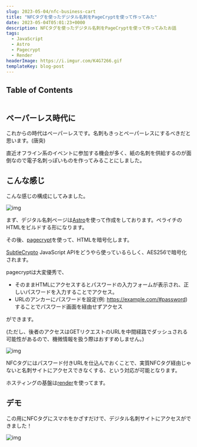 ```yaml
---
slug: 2023-05-04/nfc-business-cart
title: "NFCタグを使ったデジタル名刺をPageCryptを使って作ってみた"
date: 2023-05-04T05:01:23+0000
description: NFCタグを使ったデジタル名刺をPageCryptを使って作ってみたお話
tags:
  - JavaScript
  - Astro
  - Pagecrypt
  - Render
headerImage: https://i.imgur.com/K4G7266.gif
templateKey: blog-post
---
```


## Table of Contents

```toc

```

## ペーパーレス時代に

これからの時代はペーパーレスです。名刺もきっとペーパーレスにするべきだと思います。(唐突)

直近オフライン系のイベントに参加する機会が多く、紙の名刺を供給するのが面倒なので電子名刺っぽいものを作ってみることにしました。

## こんな感じ

こんな感じの構成にしてみました。

![img](https://i.imgur.com/Br1vCID.png)

まず、デジタル名刺ページは[Astro](https://docs.astro.build/ja/getting-started/)を使って作成をしております。ペライチのHTMLをビルドする形になります。

その後、[pagecrypt](https://www.maxlaumeister.com/pagecrypt/)を使って、HTMLを暗号化します。

[SubtleCrypto](https://developer.mozilla.org/en-US/docs/Web/API/SubtleCrypto) JavaScript APIをどうやら使っているらしく、AES256で暗号化されます。

pagecryptは大変優秀で、

- そのままHTMLにアクセスするとパスワードの入力フォームが表示され、正しいパスワードを入力することでアクセス。
- URLのアンカーにパスワードを設定(例: https://example.com/#password)することでパスワード画面を経由せずアクセス

ができます。

(ただし、後者のアクセスはGETリクエストのURLを中間経路でダッシュされる可能性があるので、機微情報を扱う際はおすすめしません。)

![img](https://i.imgur.com/1Oh9APi.png)

NFCタグにはパスワード付きURLを仕込んでおくことで、実質NFCタグ経由じゃないと名刺サイトにアクセスできなくする、という対応が可能となります。

ホスティングの基盤は[render](https://render.com/)を使ってます。

## デモ

この用にNFCタグにスマホをかざすだけで、デジタル名刺サイトにアクセスができました！

![img](https://i.imgur.com/K4G7266.gif)

